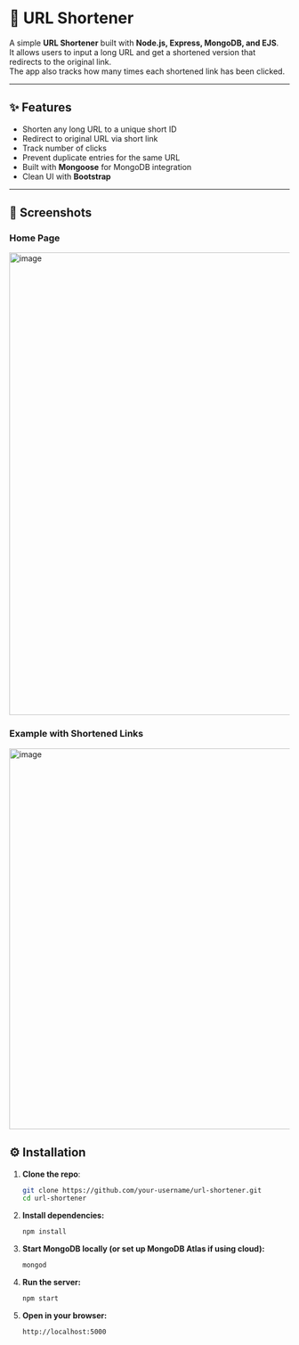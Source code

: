 # 🔗 URL Shortener

A simple **URL Shortener** built with **Node.js, Express, MongoDB, and EJS**.  
It allows users to input a long URL and get a shortened version that redirects to the original link.  
The app also tracks how many times each shortened link has been clicked.

---

## ✨ Features
- Shorten any long URL to a unique short ID
- Redirect to original URL via short link
- Track number of clicks
- Prevent duplicate entries for the same URL
- Built with **Mongoose** for MongoDB integration
- Clean UI with **Bootstrap**

---

## 📸 Screenshots

### Home Page
<img width="1663" height="831" alt="image" src="https://github.com/user-attachments/assets/afe58884-a20a-4a3b-84b2-5f364de92323" />


### Example with Shortened Links
<img width="1681" height="684" alt="image" src="https://github.com/user-attachments/assets/43a711ef-c824-42de-afb1-9c8877b5b363" />


## ⚙️ Installation

1. **Clone the repo**:
   ```bash
   git clone https://github.com/your-username/url-shortener.git
   cd url-shortener
2. **Install dependencies:**
   ```bash
   npm install
3. **Start MongoDB locally (or set up MongoDB Atlas if using cloud):**
   ```bash
   mongod
4. **Run the server:**
   ```bash
   npm start
5. **Open in your browser:**
   ```bash
   http://localhost:5000
 

